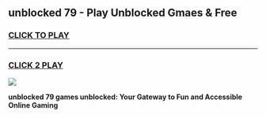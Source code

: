 
## unblocked 79 - Play Unblocked Gmaes & Free
<h3>
<a href="https://news.freeplayer.one?title=unblocked_79&ref=23F">CLICK TO PLAY</a></h3>
<hr>

<h3>
<a href="https://news.freeplayer.one?title=unblocked_79&ref=23F">CLICK 2 PLAY</a>
  
</h3>

<a href="https://news.freeplayer.one?title=unblocked_79&ref=23F/"><img src="https://clearcache.store/games.png"></a>


**unblocked 79 games unblocked: Your Gateway to Fun and Accessible Online Gaming**
